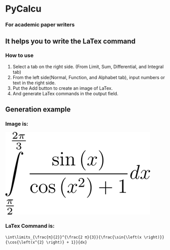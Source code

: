 # PyCalcu
### For academic paper writers
## It helps you to write the LaTex command 

### How to use
1. Select a tab on the right side.
   (From Limit, Sum, Differential, and Integral tab)
2. From the left side(Normal, Function, and Alphabet tab), input numbers or text in the right side.
3. Put the Add button to create an image of LaTex.
4. And generate LaTex commands in the output field.

## Generation example 
### Image is: 
![An image of LaTeX](https://github.com/AreaEffectCloud/PyCalcu/blob/master/output_images/formula.png)
### LaTex Command is: 
```
\int\limits_{\frac{π}{2}}^{\frac{2 π}{3}}{\frac{\sin{\left(x \right)}}{\cos{\left(x^{2} \right)} + 1}}{dx}
```
